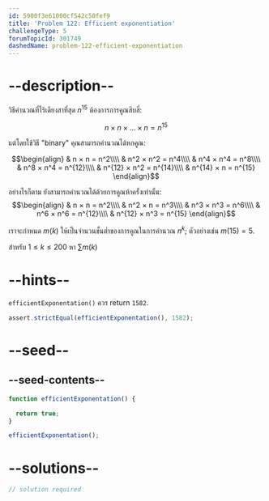 ```yaml
---
id: 5900f3e61000cf542c50fef9
title: 'Problem 122: Efficient exponentiation'
challengeType: 5
forumTopicId: 301749
dashedName: problem-122-efficient-exponentiation
---
```


# --description--

วิธีคำนวณที่ไร้เดียงสาที่สุด $n^{15}$ ต้องการการคูณสิบสี่:

$$n × n × \ldots × n = n^{15}$$

แต่โดยใช้วิธี "binary" คุณสามารถคำนวณได้หกคูณ:

$$\begin{align}
  & n × n = n^2\\\\
  & n^2 × n^2 = n^4\\\\
  & n^4 × n^4 = n^8\\\\
  & n^8 × n^4 = n^{12}\\\\
  & n^{12} × n^2 = n^{14}\\\\
  & n^{14} × n = n^{15}
\end{align}$$

อย่างไรก็ตาม ยังสามารถคำนวณได้ด้วยการคูณห้าครั้งเท่านั้น:
$$\begin{align}
  & n × n = n^2\\\\
  & n^2 × n = n^3\\\\
  & n^3 × n^3 = n^6\\\\
  & n^6 × n^6 = n^{12}\\\\
  & n^{12} × n^3 = n^{15}
\end{align}$$

เราจะกำหนด $m(k)$ ให้เป็นจำนวนขั้นต่ำของการคูณในการคำนวณ $n^k$; ตัวอย่างเช่น $m(15) = 5$.

สำหรับ $1 ≤ k ≤ 200$ หา $\sum{m(k)}$

# --hints--

`efficientExponentation()` ควร return `1582`.

```js
assert.strictEqual(efficientExponentation(), 1582);
```

# --seed--

## --seed-contents--

```js
function efficientExponentation() {

  return true;
}

efficientExponentation();
```

# --solutions--

```js
// solution required
```
